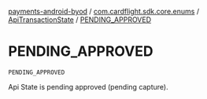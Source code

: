 [payments-android-byod](../../index.md) / [com.cardflight.sdk.core.enums](../index.md) / [ApiTransactionState](index.md) / [PENDING_APPROVED](./-p-e-n-d-i-n-g_-a-p-p-r-o-v-e-d.md)

# PENDING_APPROVED

`PENDING_APPROVED`

Api State is pending approved (pending capture).

